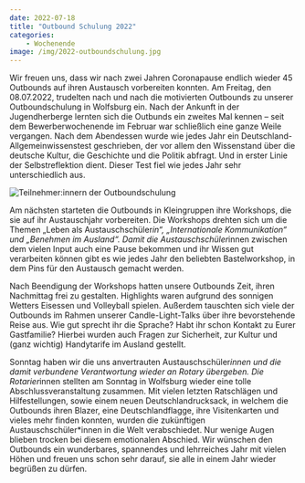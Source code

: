 ```yaml
---
date: 2022-07-18
title: "Outbound Schulung 2022"
categories:
    - Wochenende
image: /img/2022-outboundschulung.jpg
---
```


Wir freuen uns, dass wir nach zwei Jahren Coronapause endlich wieder 45 Outbounds auf ihren Austausch vorbereiten 
konnten. Am Freitag, den 08.07.2022, trudelten nach und nach die motivierten Outbounds zu unserer Outboundschulung in 
Wolfsburg ein. Nach der Ankunft in der Jugendherberge lernten sich die Outbunds ein zweites Mal kennen – seit dem 
Bewerberwochenende im Februar war schließlich eine ganze Weile vergangen. Nach dem Abendessen wurde wie jedes Jahr ein 
Deutschland-Allgemeinwissenstest geschrieben, der vor allem den Wissenstand über die deutsche Kultur, die Geschichte und 
die Politik abfragt. Und in erster Linie der Selbstreflektion dient. Dieser Test fiel wie jedes Jahr sehr 
unterschiedlich aus.

![Teilnehmer:innern der Outboundschulung](/images/2022-outboundschulung.jpg)

Am nächsten starteten die Outbounds in Kleingruppen ihre Workshops, die sie auf ihr Austauschjahr vorbereiten. Die 
Workshops drehten sich um die Themen „Leben als Austauschschüler*in“, „Internationale Kommunikation“ und „Benehmen im 
Ausland“. Damit die Austauschschüler*innen zwischen dem vielen Input auch eine Pause bekommen und ihr Wissen gut 
verarbeiten können gibt es wie jedes Jahr den beliebten Bastelworkshop, in dem Pins für den Austausch gemacht werden.

Nach Beendigung der Workshops hatten unsere Outbounds Zeit, ihren Nachmittag frei zu gestalten. Highlights waren 
aufgrund des sonnigen Wetters Eisessen und Volleyball spielen. Außerdem tauschten sich viele der Outbounds im Rahmen 
unserer Candle-Light-Talks über ihre bevorstehende Reise aus. Wie gut sprecht ihr die Sprache? Habt ihr schon Kontakt zu 
Eurer Gastfamilie? Hierbei wurden auch Fragen zur Sicherheit, zur Kultur und (ganz wichtig) Handytarife im Ausland 
gestellt.

Sonntag haben wir die uns anvertrauten Austauschschüler*innen und die damit verbundene Verantwortung wieder an Rotary 
übergeben. Die Rotarier*innen stellten am Sonntag in Wolfsburg wieder eine tolle Abschlussveranstaltung zusammen. Mit 
vielen letzten Ratschlägen und Hilfestellungen, sowie einem neuen Deutschlandrucksack, in welchem die Outbounds ihren 
Blazer, eine Deutschlandflagge, ihre Visitenkarten und vieles mehr finden konnten, wurden die zukünftigen 
Austauschschüler*innen in die Welt verabschiedet. Nur wenige Augen blieben trocken bei diesem emotionalen Abschied. Wir 
wünschen den Outbounds ein wunderbares, spannendes und lehrreiches Jahr mit vielen Höhen und freuen uns schon sehr 
darauf, sie alle in einem Jahr wieder begrüßen zu dürfen.
